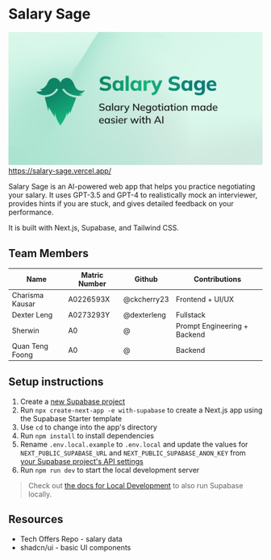 # Salary Sage

![Salary Sage](public/og-twitter.png)
https://salary-sage.vercel.app/

Salary Sage is an AI-powered web app that helps you practice negotiating your salary. It uses GPT-3.5 and GPT-4 to realistically mock an interviewer, provides hints if you are stuck, and gives detailed feedback on your performance.

It is built with Next.js, Supabase, and Tailwind CSS.

## Team Members
| Name | Matric Number | Github | Contributions |
| ---- | ------------- | ------ | ---- |
| Charisma Kausar | A0226593X | @ckcherry23 | Frontend + UI/UX |
| Dexter Leng | A0273293Y | @dexterleng | Fullstack |
| Sherwin | A0 | @ | Prompt Engineering + Backend |
| Quan Teng Foong | A0 | @ | Backend |


## Setup instructions

1. Create a [new Supabase project](https://database.new)
1. Run `npx create-next-app -e with-supabase` to create a Next.js app using the Supabase Starter template
1. Use `cd` to change into the app's directory
1. Run `npm install` to install dependencies
1. Rename `.env.local.example` to `.env.local` and update the values for `NEXT_PUBLIC_SUPABASE_URL` and `NEXT_PUBLIC_SUPABASE_ANON_KEY` from [your Supabase project's API settings](https://app.supabase.com/project/_/settings/api)
1. Run `npm run dev` to start the local development server

> Check out [the docs for Local Development](https://supabase.com/docs/guides/getting-started/local-development) to also run Supabase locally.

## Resources
* Tech Offers Repo - salary data
* shadcn/ui - basic UI components
